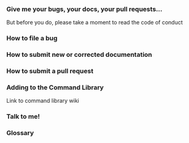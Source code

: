 ### Give me your bugs, your docs, your pull requests...

But before you do, please take a moment to read the code of conduct

### How to file a bug

### How to submit new or corrected documentation

### How to submit a pull request

### Adding to the Command Library

Link to command library wiki

### Talk to me!

### Glossary

